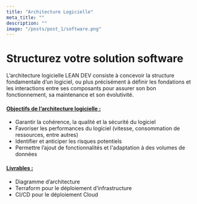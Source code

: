 ```yaml
---
title: "Architecture Logicielle"
meta_title: ""
description: ""
image: "/posts/post_1/software.png"
---
```


# Structurez votre solution software
L’architecture logicielle LEAN DEV consiste à concevoir la structure fondamentale d’un logiciel, ou plus précisément à définir les fondations et les interactions entre ses composants pour assurer son bon fonctionnement, sa maintenance  et son évolutivité.

#### <u>Objectifs de l’architecture logicielle :</u>
- Garantir la cohérence, la qualité et la sécurité du logiciel
- Favoriser les performances du logiciel (vitesse, consommation de ressources, entre autres)
- Identifier et anticiper les risques potentiels
- Permettre l’ajout de fonctionnalités et l'adaptation à des volumes de données

#### <u>Livrables :</u>
- Diagramme d’architecture
- Terraform pour le déploiement d’infrastructure
- CI/CD pour le déploiement Cloud
